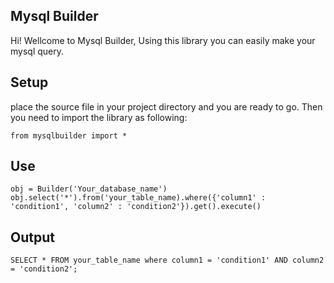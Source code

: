 ## Mysql Builder

Hi! Wellcome to Mysql Builder, Using this library you can easily make your mysql query.


## Setup

place the source file in your project directory and you are ready to go.
Then you need to import the library as following:

    from mysqlbuilder import *
    
## Use

    obj = Builder('Your_database_name')
    obj.select('*').from('your_table_name).where({'column1' : 'condition1', 'column2' : 'condition2'}).get().execute()

## Output
    SELECT * FROM your_table_name where column1 = 'condition1' AND column2 = 'condition2';
